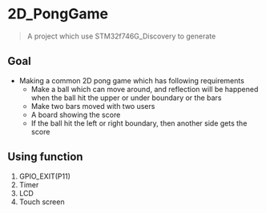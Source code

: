# 2D_PongGame
>A project which use STM32f746G_Discovery to generate
## Goal
- Making a common 2D pong game which has following requirements
  - Make a ball which can move around, and reflection will be happened when the ball hit the upper or under boundary or the bars
  - Make two bars moved with two users
  - A board showing the score
  - If the ball hit the left or right boundary, then another side gets the score

## Using function
1. GPIO_EXIT(P11)
2. Timer
3. LCD
4. Touch screen


